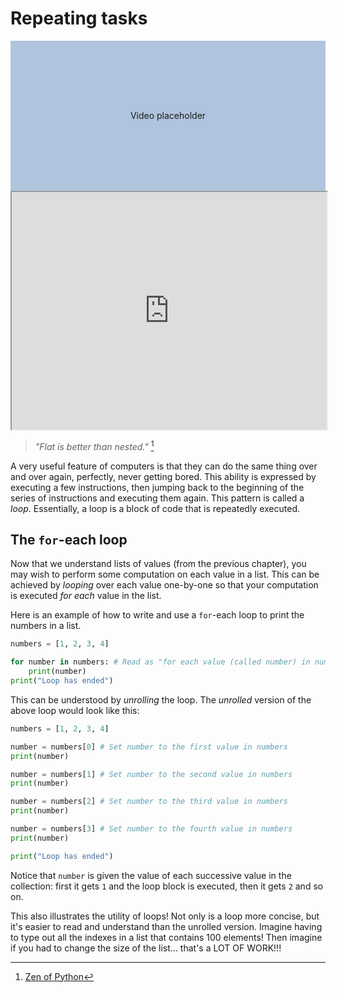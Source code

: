 # Repeating tasks

<div style="display:flex; align-items:center; justify-content:center; width:100%; height: 15rem; background-color:lightsteelblue">
Video placeholder
</div>

<iframe style="width: 100%; height:380px; position:sticky; top:30px" src="https://vibbits.github.io/gentle-hands-on-python/"></iframe>

> _"Flat is better than nested."_ [^1]

A very useful feature of computers is that they can do the same thing over and over again,
perfectly, never getting bored. This ability is expressed by executing a few instructions,
then jumping back to the beginning of the series of instructions and executing them again.
This pattern is called a _loop_. Essentially, a loop is a block of code that is repeatedly executed.

## The `for`-each loop
Now that we understand lists of values (from the previous chapter), you may wish to perform some
computation on each value in a list. This can be achieved by _looping_ over each value one-by-one
so that your computation is executed _for each_ value in the list.

Here is an example of how to write and use a `for`-each loop to print the numbers in a list.

```python
numbers = [1, 2, 3, 4]

for number in numbers: # Read as "for each value (called number) in numbers..."
    print(number)
print("Loop has ended")
```

This can be understood by _unrolling_ the loop. The _unrolled_ version of the above loop would
look like this:

```python
numbers = [1, 2, 3, 4]

number = numbers[0] # Set number to the first value in numbers
print(number)

number = numbers[1] # Set number to the second value in numbers
print(number)

number = numbers[2] # Set number to the third value in numbers
print(number)

number = numbers[3] # Set number to the fourth value in numbers
print(number)

print("Loop has ended")
```

Notice that `number` is given the value of each successive value in the collection: first it gets
`1` and the loop block is executed, then it gets `2` and so on.

This also illustrates the utility of loops!
Not only is a loop more concise, but it's easier to read and understand than the unrolled version.
Imagine having to type out all the indexes in a list that contains 100 elements! Then imagine if
you had to change the size of the list... that's a LOT OF WORK!!!

[^1]: [Zen of Python](https://www.python.org/dev/peps/pep-0020/)
